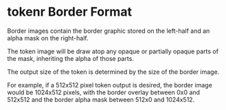 # tokenr Border Format
Border images contain the border graphic stored on the left-half and an alpha mask on the right-half.

The token image will be draw atop any opaque or partially opaque parts of the mask, inheriting the alpha of those parts.

The output size of the token is determined by the size of the border image.

For example, if a 512x512 pixel token output is desired, the border image would be 1024x512 pixels, with the border overlay between 0x0 and 512x512 and the border alpha mask between 512x0 and 1024x512.
